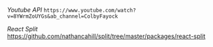 *Youtube API*
`https://www.youtube.com/watch?v=8YWrmZoUYGs&ab_channel=ColbyFayock`

*React Split*
https://github.com/nathancahill/split/tree/master/packages/react-split
